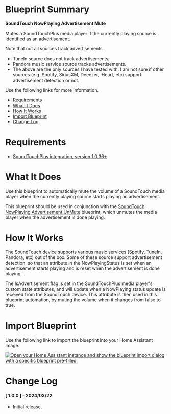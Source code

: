 # Blueprint Summary

__SoundTouch NowPlaying Advertisement Mute__

Mutes a SoundTouchPlus media player if the currently playing source is identified as an advertisement.  

Note that not all sources track advertisements.
- TuneIn source does not track advertisements; 
- Pandora music service source tracks advertisements.
- The above are the only sources I have tested with.  I am not sure if other sources (e.g. Spotify, SiriusXM, Deeezer, iHeart, etc) support advertisement detection or not.

Use the following links for more information.
* [Requirements](#requirements)
* [What It Does](#what-does-it-do)
* [How It Works](#how-it-works)
* [Import Blueprint](#import-blueprint)
* [Change Log](#change-log)


# Requirements
* [SoundTouchPlus integration, version 1.0.36+](https://github.com/thlucas1/homeassistantcomponent_soundtouchplus/wiki)


# What It Does

Use this blueprint to automatically mute the volume of a SoundTouch media player when the currently playing source starts playing an advertisement.  

This blueprint should be used in conjunction with the [SoundTouch NowPlaying Advertisement UnMute]() blueprint, which unmutes the media player when the advertisement is done playing.


# How It Works

The SoundTouch device supports various music services (Spotify, TuneIn, Pandora, etc) out of the box.  Some of these source support advertisement detection, so that an attribute in the NowPlayingStatus is set when an advertisement starts playing and is reset when the advertisement is done playing.

The IsAdvertisement flag is set in the SoundTouchPlus media player's custom state attributes, and will update when a NowPlaying status update is received from the SoundTouch device.  This attribute is then used in this blueprint automation, by muting the volume when it changes from false to true.


# Import Blueprint

Use the following link to import the blueprint into your Home Assistant image.

<a href="https://my.home-assistant.io/redirect/blueprint_import/?blueprint_url=https%3A%2F%2Fgithub.com%2Fthlucas1%2Fhomeassistant_blueprints%2Fblob%2Fmaster%2Fsoundtouchplus%2Fnowplaying_advertisement_mute.yaml?v1.0.0"><img src="https://my.home-assistant.io/badges/blueprint_import.svg" alt="Open your Home Assistant instance and show the blueprint import dialog with a specific blueprint pre-filled." width="" height="" loading="lazy"></a>


# Change Log

#### [ 1.0.0 ] - 2024/03/22

  * Initial release.
